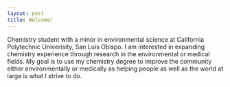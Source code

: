 ```yaml
---
layout: post
title: Welcome!
---
```

Chemistry student with a minor in environmental science at California Polytechnic Univerisity, San Luis Obispo. I am interested in expanding chemistry experience through research in the environmental or medical fields. My goal is to use my chemistry degree to improve the community either environmentally or medically as helping people as well as the world at large is what I strive to do. 

